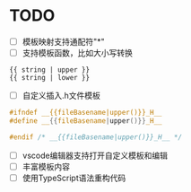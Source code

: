 # TODO

- [ ] 模板映射支持通配符"*"
- [ ] 支持模板函数，比如大小写转换

```
{{ string | upper }}
{{ string | lower }}
```

- [ ] 自定义插入.h文件模板

```c
#ifndef __{{fileBasename|upper()}}_H__
#define __{{fileBasename|upper()}}_H__

#endif /* __{{fileBasename|upper()}}_H__ */
```

- [ ] vscode编辑器支持打开自定义模板和编辑
- [ ] 丰富模板内容
- [ ] 使用TypeScript语法重构代码
